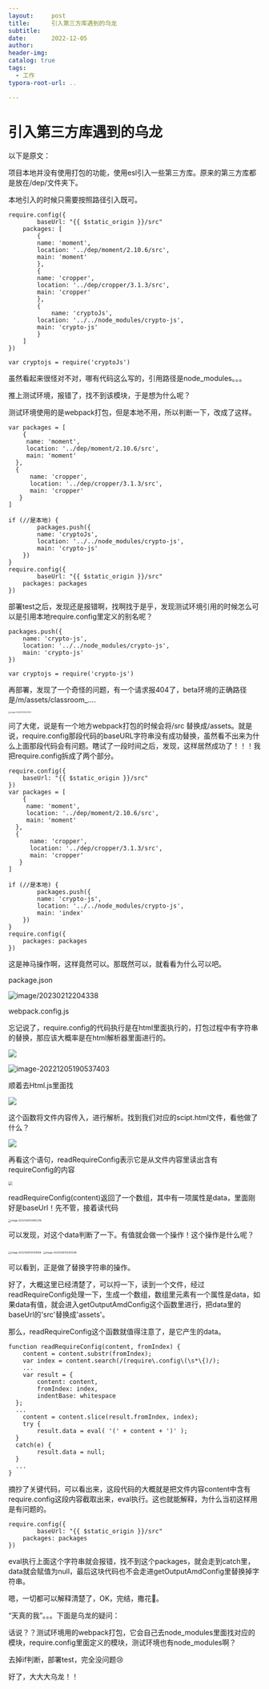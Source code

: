 ```yaml
---
layout:     post
title:      引入第三方库遇到的乌龙
subtitle:  
date:       2022-12-05
author:     
header-img: 
catalog: true
tags:
  - 工作
typora-root-url: ..

---
```


# 引入第三方库遇到的乌龙

以下是原文：

项目本地并没有使用打包的功能，使用esl引入一些第三方库。原来的第三方库都是放在/dep/文件夹下。

本地引入的时候只需要按照路径引入既可。

```
require.config({
		baseUrl: "{{ $static_origin }}/src"
    packages: [
    	{
        name: 'moment',
        location: '../dep/moment/2.10.6/src',
        main: 'moment'
    	},
    	{
        name: 'cropper',
        location: '../dep/cropper/3.1.3/src',
        main: 'cropper'
    	},
    	{
    		name: 'cryptoJs',
        location: '../../node_modules/crypto-js',
        main: 'crypto-js'
    	}
    ]
})
```

```
var cryptojs = require('cryptoJs')
```

虽然看起来很怪对不对，哪有代码这么写的，引用路径是node_modules。。。

推上测试环境，报错了，找不到该模块，于是想为什么呢？

测试环境使用的是webpack打包，但是本地不用，所以判断一下，改成了这样。

```
var packages = [
	{
     name: 'moment',
     location: '../dep/moment/2.10.6/src',
     main: 'moment'
  },
  {
      name: 'cropper',
      location: '../dep/cropper/3.1.3/src',
      main: 'cropper'
   }
]

if (//是本地) {
		packages.push({
        name: 'cryptoJs',
        location: '../../node_modules/crypto-js',
        main: 'crypto-js'
    })
}
require.config({
		baseUrl: "{{ $static_origin }}/src"
    packages: packages
})

```

部署test之后，发现还是报错啊，找啊找于是乎，发现测试环境引用的时候怎么可以是引用本地require.config里定义的别名呢？

```
packages.push({
    name: 'crypto-js',
    location: '../../node_modules/crypto-js',
    main: 'crypto-js'
})
```

```
var cryptojs = require('crypto-js')
```

再部署，发现了一个奇怪的问题，有一个请求报404了，beta环境的正确路径是/m/assets/classroom_....

<img src="/../img/postImage/20230212204745.png" alt="image-20230212204744" style="zoom: 25%;" />

问了大佬，说是有一个地方webpack打包的时候会将/src 替换成/assets。就是说，require.config那段代码的baseURL字符串没有成功替换，虽然看不出来为什么上面那段代码会有问题。瞎试了一段时间之后，发现，这样居然成功了！！！我把require.config拆成了两个部分。

```
require.config({
	baseUrl: "{{ $static_origin }}/src"
})
var packages = [
	{
     name: 'moment',
     location: '../dep/moment/2.10.6/src',
     main: 'moment'
  },
  {
      name: 'cropper',
      location: '../dep/cropper/3.1.3/src',
      main: 'cropper'
   }
]

if (//是本地) {
		packages.push({
        name: 'crypto-js',
        location: '../../node_modules/crypto-js',
        main: 'index'
    })
}
require.config({
    packages: packages
})
```

这是神马操作啊，这样竟然可以。那既然可以，就看看为什么可以吧。

package.json

![image/20230212204338](/../img/postImage/20230212204338.png)

webpack.config.js

忘记说了，require.config的代码执行是在html里面执行的，打包过程中有字符串的替换，那应该大概率是在html解析器里面进行的。

![](/../img/postImage/20230212205236.png)

![image-20221205190537403](/../img/postImage/20230212205347.png)

顺着去Html.js里面找

![](/../img/postImage/20230212205449%20(1).png)

这个函数将文件内容传入，进行解析。找到我们对应的scipt.html文件，看他做了什么？

![](/../img/postImage/20230212210117.png)

再看这个语句，readRequireConfig表示它是从文件内容里读出含有requireConfig的内容

<img src="/../img/postImage/20230212212005.png" style="zoom:50%;" />

readRequireConfig(content)返回了一个数组，其中有一项属性是data，里面刚好是baseUrl！先不管，接着读代码

<img src="/../img/postImage/20230212212229.png" alt="image-20221206134952318" style="zoom: 33%;" />

可以发现，对这个data判断了一下。有值就会做一个操作！这个操作是什么呢？

<img src="/../img/postImage/20230212212318.png" alt="image-20221206135126956" style="zoom: 33%;" />

<img src="/../img/postImage/20230212212404.png" alt="image-20221206135305546" style="zoom:33%;" />

可以看到，正是做了替换字符串的操作。

好了，大概这里已经清楚了，可以捋一下，读到一个文件，经过readRequireConfig处理一下，生成一个数组，数组里元素有一个属性是data，如果data有值，就会进入getOutputAmdConfig这个函数里进行，把data里的baseUrl的'src'替换成'assets'。

那么，readRequireConfig这个函数就值得注意了，是它产生的data。

```
function readRequireConfig(content, fromIndex) {
	content = content.substr(fromIndex);
	var index = content.search(/(require\.config\(\s*\{)/);
	...
	var result = {
        content: content,
        fromIndex: index,
        indentBase: whitespace
  };
  ...
	content = content.slice(result.fromIndex, index);
	try {
        result.data = eval( '(' + content + ')' );
  }
  catch(e) {
        result.data = null;
  }
  ...
}
```

摘抄了关键代码，可以看出来，这段代码的大概就是把文件内容content中含有require.config这段内容截取出来，eval执行。这也就能解释，为什么当初这样用是有问题的。

```
require.config({
		baseUrl: "{{ $static_origin }}/src"
    packages: packages
})
```

eval执行上面这个字符串就会报错，找不到这个packages，就会走到catch里，data就会赋值为null，最后这块代码也不会走进getOutputAmdConfig里替换掉字符串。

嗯，一切都可以解释清楚了，OK，完结，撒花🎉。



“天真的我”。。。下面是乌龙的疑问：

话说？？测试环境用的webpack打包，它会自己去node_modules里面找对应的模块，require.config里面定义的模块，测试环境也有node_modules啊？

去掉if判断，部署test，完全没问题😢

好了，大大大乌龙！！

